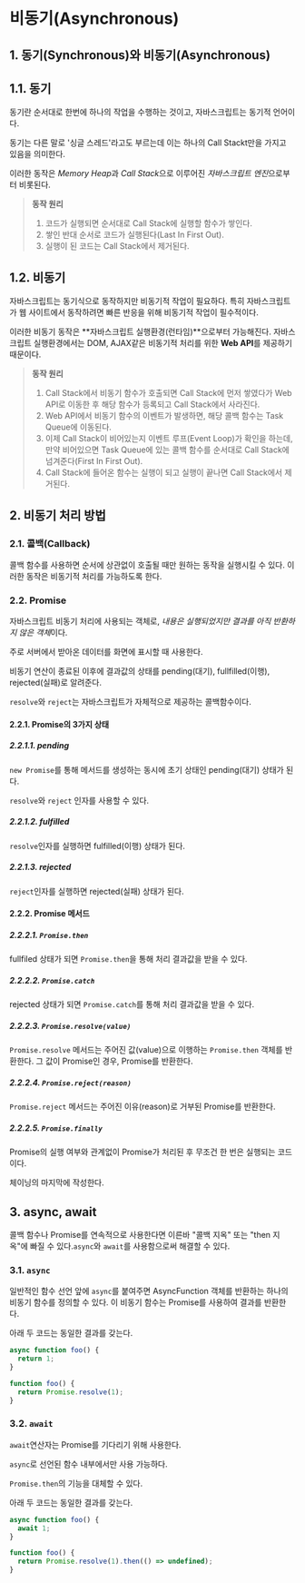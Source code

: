 # 비동기(Asynchronous)

## 1. 동기(Synchronous)와 비동기(Asynchronous)

## 1.1. 동기

동기란 순서대로 한번에 하나의 작업을 수행하는 것이고, 자바스크립트는 동기적 언어이다.

동기는 다른 말로 '싱글 스레드'라고도 부르는데 이는 하나의 Call Stackt만을 가지고 있음을 의미한다.

이러한 동작은 *Memory Heap*과 *Call Stack*으로 이루어진 *자바스크립트 엔진*으로부터 비롯된다.

> **동작 원리**
>
> 1. 코드가 실행되면 순서대로 Call Stack에 실행할 함수가 쌓인다.
> 2. 쌓인 반대 순서로 코드가 실행된다(Last In First Out).
> 3. 실행이 된 코드는 Call Stack에서 제거된다.

## 1.2. 비동기

자바스크립트는 동기식으로 동작하지만 비동기적 작업이 필요하다. 특히 자바스크립트가 웹 사이트에서 동작하려면 빠른 반응을 위해 비동기적 작업이 필수적이다.

이러한 비동기 동작은 **자바스크립트 실행환경(런타임)**으로부터 가능해진다. 자바스크립트 실행환경에서는 DOM, AJAX같은 비동기적 처리를 위한 **Web API**를 제공하기 때문이다.

> **동작 원리**
>
> 1. Call Stack에서 비동기 함수가 호출되면 Call Stack에 먼저 쌓였다가 Web API로 이동한 후 해당 함수가 등록되고 Call Stack에서 사라진다.
> 2. Web API에서 비동기 함수의 이벤트가 발생하면, 해당 콜백 함수는 Task Queue에 이동된다.
> 3. 이제 Call Stack이 비어있는지 이벤트 루프(Event Loop)가 확인을 하는데, 만약 비어있으면 Task Queue에 있는 콜백 함수를 순서대로 Call Stack에 넘겨준다(First In First Out).
> 4. Call Stack에 들어온 함수는 실행이 되고 실행이 끝나면 Call Stack에서 제거된다.

## 2. 비동기 처리 방법

### 2.1. 콜백(Callback)

콜백 함수를 사용하면 순서에 상관없이 호출될 때만 원하는 동작을 실행시킬 수 있다. 이러한 동작은 비동기적 처리를 가능하도록 한다.

### 2.2. Promise

자바스크립트 비동기 처리에 사용되는 객체로, *내용은 실행되었지만 결과를 아직 반환하지 않은 객체*이다.

주로 서버에서 받아온 데이터를 화면에 표시할 때 사용한다.

비동기 연산이 종료된 이후에 결과값의 상태를 pending(대기), fullfilled(이행), rejected(실패)로 알려준다.

`resolve`와 `reject`는 자바스크립트가 자체적으로 제공하는 콜백함수이다.

<!--
new Promise에 전달되는 함수는 executer라고 부릅니다.
executor의 인수 resolve와 reject는 자바스크립트가 자체적으로 제공하는 콜백함수입니다. resolve와 reject를 신경 쓰지 않고 executor 안 코드만 작성하면 되지만, executor에선 상황에 따라 인수로 넘겨준 콜백(resolve, reject)중 하나를 반드시 호출해야 합니다.
 -->

#### 2.2.1. Promise의 3가지 상태

##### 2.2.1.1. pending

`new Promise`를 통해 메서드를 생성하는 동시에 초기 상태인 pending(대기) 상태가 된다.

`resolve`와 `reject` 인자를 사용할 수 있다.

##### 2.2.1.2. fulfilled

`resolve`인자를 실행하면 fulfilled(이행) 상태가 된다.

##### 2.2.1.3. rejected

`reject`인자를 실행하면 rejected(실패) 상태가 된다.

#### 2.2.2. Promise 메서드

##### 2.2.2.1. `Promise.then`

fullfiled 상태가 되면 `Promise.then`을 통해 처리 결과값을 받을 수 있다.

##### 2.2.2.2. `Promise.catch`

rejected 상태가 되면 `Promise.catch`를 통해 처리 결과값을 받을 수 있다.

##### 2.2.2.3. `Promise.resolve(value)`

`Promise.resolve` 메서드는 주어진 값(value)으로 이행하는 `Promise.then` 객체를 반환한다. 그 값이 Promise인 경우, Promise를 반환한다.

##### 2.2.2.4. `Promise.reject(reason)`

`Promise.reject` 메서드는 주어진 이유(reason)로 거부된 Promise를 반환한다.

##### 2.2.2.5. `Promise.finally`

Promise의 실행 여부와 관계없이 Promise가 처리된 후 무조건 한 번은 실행되는 코드이다.

체이닝의 마지막에 작성한다.

## 3. async, await

콜백 함수나 Promise를 연속적으로 사용한다면 이른바 "콜백 지옥" 또는 "then 지옥"에 빠질 수 있다.`async`와 `await`를 사용함으로써 해결할 수 있다.

### 3.1. `async`

일반적인 함수 선언 앞에 `async`를 붙여주면 AsyncFunction 객체를 반환하는 하나의 비동기 함수를 정의할 수 있다. 이 비동기 함수는 Promise를 사용하여 결과를 반환한다.

아래 두 코드는 동일한 결과를 갖는다.

```js
async function foo() {
  return 1;
}
```

```js
function foo() {
  return Promise.resolve(1);
}
```

### 3.2. `await`

`await`연산자는 Promise를 기다리기 위해 사용한다.

`async`로 선언된 함수 내부에서만 사용 가능하다.

`Promise.then`의 기능을 대체할 수 있다.

아래 두 코드는 동일한 결과를 갖는다.

```js
async function foo() {
  await 1;
}
```

```js
function foo() {
  return Promise.resolve(1).then(() => undefined);
}
```
